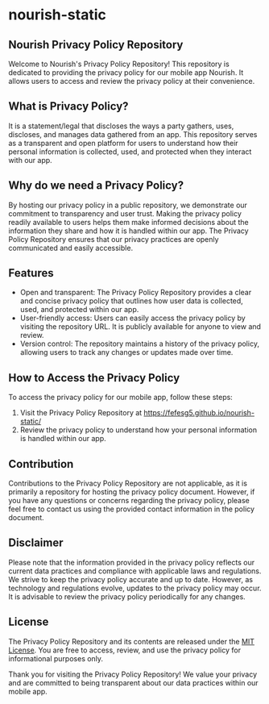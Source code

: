 # nourish-static
## Nourish Privacy Policy Repository

Welcome to Nourish's Privacy Policy Repository! This repository is dedicated to providing the privacy policy for our mobile app Nourish. It allows users to access and review the privacy policy at their convenience.

## What is Privacy Policy?

It is a statement/legal that discloses the ways a party gathers, uses, discloses, and manages data gathered from an app. This repository serves as a transparent and open platform for users to understand how their personal information is collected, used, and protected when they interact with our app.

## Why do we need a Privacy Policy?

By hosting our privacy policy in a public repository, we demonstrate our commitment to transparency and user trust. Making the privacy policy readily available to users helps them make informed decisions about the information they share and how it is handled within our app. The Privacy Policy Repository ensures that our privacy practices are openly communicated and easily accessible.

## Features

- Open and transparent: The Privacy Policy Repository provides a clear and concise privacy policy that outlines how user data is collected, used, and protected within our app.
- User-friendly access: Users can easily access the privacy policy by visiting the repository URL. It is publicly available for anyone to view and review.
- Version control: The repository maintains a history of the privacy policy, allowing users to track any changes or updates made over time.

## How to Access the Privacy Policy

To access the privacy policy for our mobile app, follow these steps:

1. Visit the Privacy Policy Repository at https://fefesg5.github.io/nourish-static/
2. Review the privacy policy to understand how your personal information is handled within our app.

## Contribution

Contributions to the Privacy Policy Repository are not applicable, as it is primarily a repository for hosting the privacy policy document. However, if you have any questions or concerns regarding the privacy policy, please feel free to contact us using the provided contact information in the policy document.

## Disclaimer

Please note that the information provided in the privacy policy reflects our current data practices and compliance with applicable laws and regulations. We strive to keep the privacy policy accurate and up to date. However, as technology and regulations evolve, updates to the privacy policy may occur. It is advisable to review the privacy policy periodically for any changes.

## License

The Privacy Policy Repository and its contents are released under the [MIT License](link-to-license-file). You are free to access, review, and use the privacy policy for informational purposes only.

Thank you for visiting the Privacy Policy Repository! We value your privacy and are committed to being transparent about our data practices within our mobile app.
